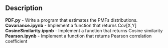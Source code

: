 ## Description
**PDF.py** - Write a program that estimates the PMFs distributions. </br>
**Covariance.ipynb** - Implement a function that returns Cov[X,Y] </br>
**CosineSimilarity.ipynb** - Implement a function that returns Cosine similarity </br>
**Pearson.ipynb** - Implement a function that returns Pearson correlation coefficient </br>
